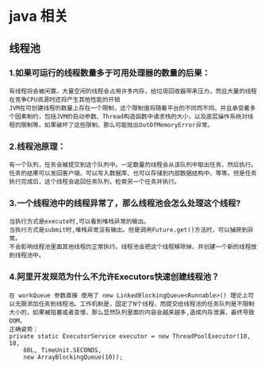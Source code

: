 # java 相关

## 线程池

### 1.如果可运行的线程数量多于可用处理器的数量的后果：
	有线程将会被闲置。大量空闲的线程会占用许多内存，给垃圾回收器带来压力，而且大量的线程在竞争CPU资源时还将产生其他性能的开销
	JVM在可创建线程的数量上存在一个限制，这个限制值将随着平台的不同而不同，并且承受着多个因素制约，包括JVM的启动参数、Thread构造函数中请求栈的大小，以及底层操作系统对线程的限制等。如果破坏了这些限制，那么可能抛出OutOfMemoryError异常。
### 2.线程池原理：
	有一个队列，任务会被提交到这个队列中。一定数量的线程会从该队列中取出任务，然后执行。任务的结果可以发回客户端、可以写入数据库、也可以存储到内部数据结构中，等等。但是任务执行完成后，这个线程会返回任务队列，检索另一个任务并执行。
### 3.一个线程池中的线程异常了，那么线程池会怎么处理这个线程?
	当执行方式是execute时,可以看到堆栈异常的输出。
	当执行方式是submit时,堆栈异常没有输出。但是调用Future.get()方法时，可以捕获到异常。
	不会影响线程池里面其他线程的正常执行。线程池会把这个线程移除掉，并创建一个新的线程放到线程池中。
### 4.阿里开发规范为什么不允许Executors快速创建线程池？
	在 workQueue 参数直接 使用了 new LinkedBlockingQueue<Runnable>() 理论上可以无限添加任务到线程池。工作机制是，固定了N个线程，而提交给线程池的任务队列是不限制大小的，如果被阻塞或者变慢，那么显然队列里面的内容会越来越多,造成内存泄漏，最终导致OOM。
	正确姿势：
	private static ExecutorService executor = new ThreadPoolExecutor(10, 10,
        60L, TimeUnit.SECONDS,
        new ArrayBlockingQueue(10));

